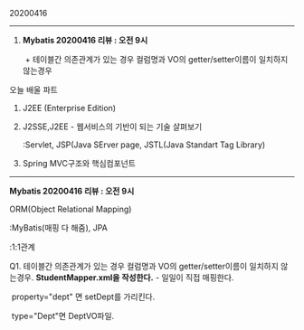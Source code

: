  20200416

---

1. **Mybatis 20200416 리뷰 : 오전 9시**

   ​	+ 테이블간 의존관계가 있는 경우 컬럼명과 VO의 getter/setter이름이 일치하지 않는경우

오늘 배울 파트

1. J2EE (Enterprise Edition)

2. J2SSE,J2EE - 웹서비스의 기반이 되는 기술 살펴보기 

   :Servlet, JSP(Java SErver page, JSTL(Java Standart Tag Library)

3. Spring MVC구조와 핵심컴포넌트

---

**Mybatis 20200416 리뷰 : 오전 9시**

ORM(Object Relational Mapping)

:MyBatis(매핑 다 해줌), JPA

:1:1관계

Q1. 테이블간 의존관계가 있는 경우 컬럼명과 VO의 getter/setter이름이 일치하지 않는경우. **StudentMapper.xml을 작성한다.** - 일일이 직접 매핑한다.

​	property="dept" 면 setDept를 가리킨다. 

​	type="Dept"면 DeptVO파일.

